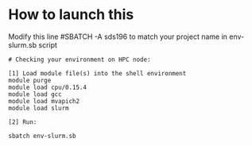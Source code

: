 # How to launch this




Modify this line #SBATCH -A sds196 to match your project name in env-slurm.sb script


```
# Checking your environment on HPC node:

[1] Load module file(s) into the shell environment
module purge
module load cpu/0.15.4
module load gcc
module load mvapich2
module load slurm

[2] Run:

sbatch env-slurm.sb
```